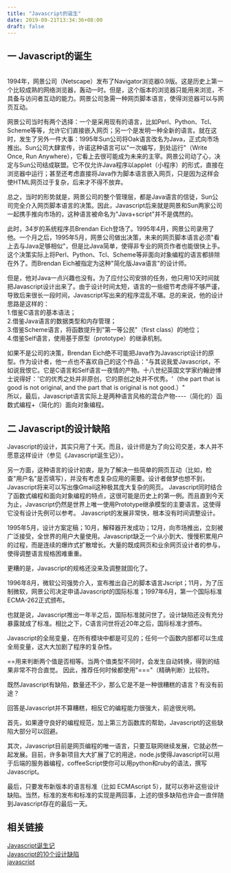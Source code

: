 ```yaml
---
title: "Javascript的诞生"
date: 2019-09-21T13:34:36+08:00
draft: false
---
```


## 一 Javascript的诞生

<br>1994年，网景公司（Netscape）发布了Navigator浏览器0.9版。这是历史上第一个比较成熟的网络浏览器，轰动一时。但是，这个版本的浏览器只能用来浏览，不具备与访问者互动的能力。网景公司急需一种网页脚本语言，使得浏览器可以与网页互动。

网景公司当时有两个选择：一个是采用现有的语言，比如Perl、Python、Tcl、Scheme等等，允许它们直接嵌入网页；另一个是发明一种全新的语言。就在这时，发生了另外一件大事：1995年Sun公司将Oak语言改名为Java，正式向市场推出。Sun公司大肆宣传，许诺这种语言可以"一次编写，到处运行"（Write Once, Run Anywhere），它看上去很可能成为未来的主宰。网景公司动了心，决定与Sun公司结成联盟。它不仅允许Java程序以applet（小程序）的形式，直接在浏览器中运行；甚至还考虑直接将Java作为脚本语言嵌入网页，只是因为这样会使HTML网页过于复杂，后来才不得不放弃。

总之，当时的形势就是，网景公司的整个管理层，都是Java语言的信徒，Sun公司完全介入网页脚本语言的决策。因此，Javascript后来就是网景和Sun两家公司一起携手推向市场的，这种语言被命名为"Java+script"并不是偶然的。

此时，34岁的系统程序员Brendan Eich登场了。1995年4月，网景公司录用了他。一个月之后，1995年5月，网景公司做出决策，未来的网页脚本语言必须"看上去与Java足够相似"，但是比Java简单，使得非专业的网页作者也能很快上手。这个决策实际上将Perl、Python、Tcl、Scheme等非面向对象编程的语言都排除在外了。而Brendan Eich被指定为这种"简化版Java语言"的设计师。

但是，他对Java一点兴趣也没有。为了应付公司安排的任务，他只用10天时间就把Javascript设计出来了。由于设计时间太短，语言的一些细节考虑得不够严谨，导致后来很长一段时间，Javascript写出来的程序混乱不堪。总的来说，他的设计思路是这样的：<br>
1.借鉴C语言的基本语法；<br>
2.借鉴Java语言的数据类型和内存管理；<br>
3.借鉴Scheme语言，将函数提升到"第一等公民"（first class）的地位；<br>
4.借鉴Self语言，使用基于原型（prototype）的继承机制。<br>

如果不是公司的决策，Brendan Eich绝不可能把Java作为Javascript设计的原型。作为设计者，他一点也不喜欢自己的这个作品："与其说我爱Javascript，不如说我恨它。它是C语言和Self语言一夜情的产物。十八世纪英国文学家约翰逊博士说得好：'它的优秀之处并非原创，它的原创之处并不优秀。'（the part that is good is not original, and the part that is original is not good.）"<br>
所以，最后，Javascript语言实际上是两种语言风格的混合产物----（简化的）函数式编程+（简化的）面向对象编程。

## 二 Javascript的设计缺陷

Javascript的设计，其实只用了十天。而且，设计师是为了向公司交差，本人并不愿意这样设计（参见《Javascript诞生记》）。

另一方面，这种语言的设计初衷，是为了解决一些简单的网页互动（比如，检查"用户名"是否填写），并没有考虑复杂应用的需要。设计者做梦也想不到，Javascript将来可以写出像Gmail这种极其庞大复杂的网页。
Javascript同时结合了函数式编程和面向对象编程的特点，这很可能是历史上的第一例。而且直到今天为止，Javascript仍然是世界上唯一使用Prototype继承模型的主要语言。这使得它没有设计先例可以参考。
Javascript的发展非常快，根本没有时间调整设计。

1995年5月，设计方案定稿；10月，解释器开发成功；12月，向市场推出，立刻被广泛接受，全世界的用户大量使用。Javascript缺乏一个从小到大、慢慢积累用户的过程，而是连续的爆炸式扩散增长。大量的既成网页和业余网页设计者的参与，使得调整语言规格困难重重。

更糟的是，Javascript的规格还没来及调整就固化了。

1996年8月，微软公司强势介入，宣布推出自己的脚本语言Jscript；11月，为了压制微软，网景公司决定申请Javascript的国际标准；1997年6月，第一个国际标准ECMA-262正式颁布。

也就是说，Javascript推出一年半之后，国际标准就问世了。设计缺陷还没有充分暴露就成了标准。相比之下，C语言问世将近20年之后，国际标准才颁布。

Javascript的全局变量，在所有模块中都是可见的；任何一个函数内部都可以生成全局变量，这大大加剧了程序的复杂性。

==用来判断两个值是否相等。当两个值类型不同时，会发生自动转换，得到的结果非常不符合直觉。
因此，推荐任何时候都使用"==="（精确判断）比较符。

既然Javascript有缺陷，数量还不少，那么它是不是一种很糟糕的语言？有没有前途？

回答是Javascript并不算糟糕，相反它的编程能力很强大，前途很光明。

首先，如果遵守良好的编程规范，加上第三方函数库的帮助，Javascript的这些缺陷大部分可以回避。

其次，Javascript目前是网页编程的唯一语言，只要互联网继续发展，它就必然一起发展。目前，许多新项目大大扩展了它的用途，node.js使得Javascript可以用于后端的服务器编程，coffeeScript使你可以用python和ruby的语法，撰写Javascript。

最后，只要发布新版本的语言标准（比如 ECMAscript 5），就可以弥补这些设计缺陷。当然，标准的发布和标准的实现是两回事，上述的很多缺陷也许会一直伴随到Javascript存在的最后一天。

## 相关链接
[Javascript诞生记](http://www.ruanyifeng.com/blog/2011/06/birth_of_javascript.html)<br>
[Javascript的10个设计缺陷](http://www.ruanyifeng.com/blog/2011/06/10_design_defects_in_javascript.html)<br>
[javascript](https://baike.baidu.com/item/javascript)<br>
